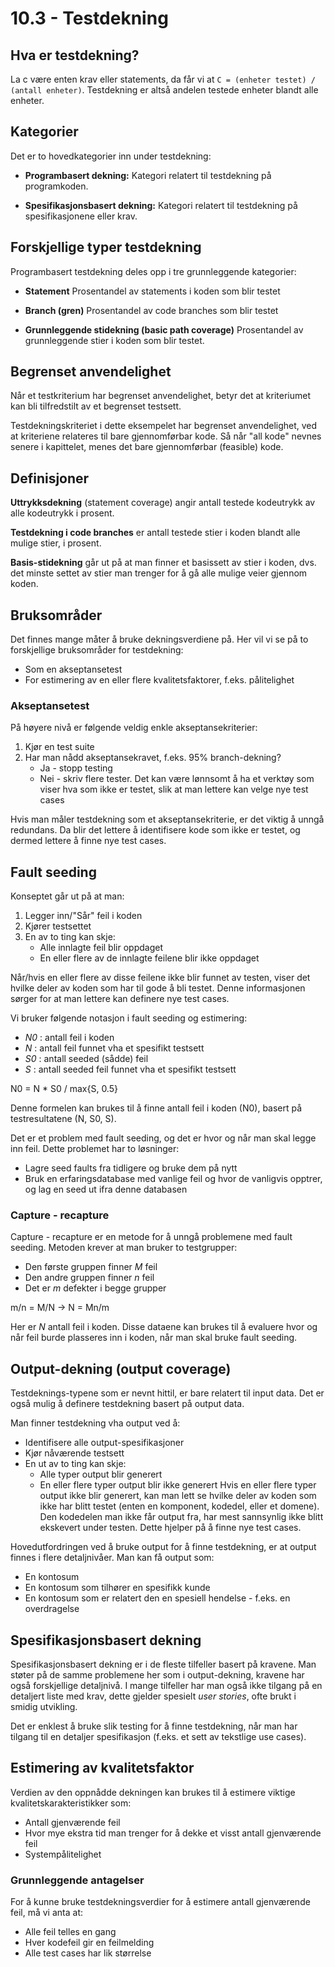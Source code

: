 # 10.3 - Testdekning

## Hva er testdekning?
La c være enten krav eller statements, da får vi at `C = (enheter testet) / (antall enheter)`. Testdekning er altså andelen testede enheter blandt alle enheter.

## Kategorier
Det er to hovedkategorier inn under testdekning:

* __Programbasert dekning:__
	Kategori relatert til testdekning på programkoden.

* __Spesifikasjonsbasert dekning:__
	Kategori relatert til testdekning på spesifikasjonene eller krav.

## Forskjellige typer testdekning
Programbasert testdekning deles opp i tre grunnleggende kategorier:

* __Statement__ 
	Prosentandel av statements i koden som blir testet

* __Branch (gren)__
	Prosentandel av code branches som blir testet

* __Grunnleggende stidekning (basic path coverage)__
	Prosentandel av grunnleggende stier i koden som blir testet.

## Begrenset anvendelighet
Når et testkriterium har begrenset anvendelighet, betyr det at kriteriumet kan bli tilfredstilt av et begrenset testsett. 

Testdekningskriteriet i dette eksempelet har begrenset anvendelighet, ved at kriteriene relateres til bare gjennomførbar kode. Så når "all kode" nevnes senere i kapittelet, menes det bare gjennomførbar (feasible) kode.

## Definisjoner
__Uttrykksdekning__ (statement coverage) angir antall testede kodeutrykk av alle kodeutrykk i prosent.

__Testdekning i code branches__ er antall testede stier i koden blandt alle mulige stier, i prosent.

__Basis-stidekning__ går ut på at man finner et basissett av stier i koden, dvs. det minste settet av stier man trenger for å gå alle mulige veier gjennom koden.

## Bruksområder
Det finnes mange måter å bruke dekningsverdiene på. Her vil vi se på to forskjellige bruksområder for testdekning:

* Som en akseptansetest
* For estimering av en eller flere kvalitetsfaktorer, f.eks. pålitelighet

### Akseptansetest
På høyere nivå er følgende veldig enkle akseptansekriterier:

1. Kjør en test suite
2. Har man nådd akseptansekravet, f.eks. 95% branch-dekning?
	* Ja - stopp testing
	* Nei - skriv flere tester. Det kan være lønnsomt å ha et verktøy som viser hva som ikke er testet, slik at man lettere kan velge nye test cases

Hvis man måler testdekning som et akseptansekriterie, er det viktig å unngå redundans. Da blir det lettere å identifisere kode som ikke er testet, og dermed lettere å finne nye test cases.

## Fault seeding
Konseptet går ut på at man:

1. Legger inn/"Sår" feil i koden
2. Kjører testsettet
3. En av to ting kan skje:
	* Alle innlagte feil blir oppdaget
	* En eller flere av de innlagte feilene blir ikke oppdaget

Når/hvis en eller flere av disse feilene ikke blir funnet av testen, viser det hvilke deler av koden som har til gode å bli testet. Denne informasjonen sørger for at man lettere kan definere nye test cases.

Vi bruker følgende notasjon i fault seeding og estimering:

* _N0_ : antall feil i koden
* _N_ : antall feil funnet vha et spesifikt testsett
* _S0_ : antall seeded (sådde) feil
* _S_ : antall seeded feil funnet vha et spesifikt testsett

N0 = N * S0 / max{S, 0.5}

Denne formelen kan brukes til å finne antall feil i koden (N0), basert på testresultatene (N, S0, S).

Det er et problem med fault seeding, og det er hvor og når man skal legge inn feil. Dette problemet har to løsninger:

* Lagre seed faults fra tidligere og bruke dem på nytt
* Bruk en erfaringsdatabase med vanlige feil og hvor de vanligvis opptrer, og lag en seed ut ifra denne databasen

### Capture - recapture
Capture - recapture er en metode for å unngå problemene med fault seeding. Metoden krever at man bruker to testgrupper:

* Den første gruppen finner _M_ feil
* Den andre gruppen finner _n_ feil
* Det er _m_ defekter i begge grupper

m/n = M/N -> N = Mn/m

Her er _N_ antall feil i koden. Disse dataene kan brukes til å evaluere hvor og når feil burde plasseres inn i koden, når man skal bruke fault seeding.

## Output-dekning (output coverage)
Testdeknings-typene som er nevnt hittil, er bare relatert til input data. Det er også mulig å definere testdekning basert på output data.

Man finner testdekning vha output ved å:
* Identifisere alle output-spesifikasjoner
* Kjør nåværende testsett
* En ut av to ting kan skje:
	- Alle typer output blir generert
	- En eller flere typer output blir ikke generert
Hvis en eller flere typer output ikke blir generert, kan man lett se hvilke deler av koden som ikke har blitt testet (enten en komponent, kodedel, eller et domene). Den kodedelen man ikke får output fra, har mest sannsynlig ikke blitt ekskevert under testen. Dette hjelper på å finne nye test cases. 

Hovedutfordringen ved å bruke output for å finne testdekning, er at output finnes i flere detaljnivåer. Man kan få output som:

* En kontosum
* En kontosum som tilhører en spesifikk kunde
* En kontosum som er relatert den en spesiell hendelse - f.eks. en overdragelse

## Spesifikasjonsbasert dekning
Spesifikasjonsbasert dekning er i de fleste tilfeller basert på kravene. Man støter på de samme problemene her som i output-dekning, kravene har også forskjellige detaljnivå. I mange tilfeller har man også ikke tilgang på en detaljert liste med krav, dette gjelder spesielt _user stories_, ofte brukt i smidig utvikling.

Det er enklest å bruke slik testing for å finne testdekning, når man har tilgang til en detaljer spesifikasjon (f.eks. et sett av tekstlige use cases).

## Estimering av kvalitetsfaktor
Verdien av den oppnådde dekningen kan brukes til å estimere viktige kvalitetskarakteristikker som:

* Antall gjenværende feil
* Hvor mye ekstra tid man trenger for å dekke et visst antall gjenværende feil
* Systempålitelighet

### Grunnleggende antagelser
For å kunne bruke testdekningsverdier for å estimere antall gjenværende feil, må vi anta at:

* Alle feil telles en gang
* Hver kodefeil gir en feilmelding
* Alle test cases har lik størrelse



